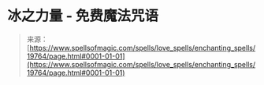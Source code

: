 <!--yml

category: 未分类

date: 2024-06-12 19:02:02

-->

# 冰之力量 - 免费魔法咒语

> 来源：[https://www.spellsofmagic.com/spells/love_spells/enchanting_spells/19764/page.html#0001-01-01](https://www.spellsofmagic.com/spells/love_spells/enchanting_spells/19764/page.html#0001-01-01)

